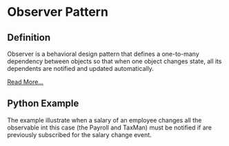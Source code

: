 Observer Pattern
================

Definition
-----------
Observer is a behavioral design pattern that defines a one-to-many dependency
between objects so that when one object changes state, all its dependents are
notified and updated automatically.

[Read More...](https://refactoring.guru/design-patterns/observer)

Python Example
--------------
The example illustrate when a salary of an employee changes all the observable
int this case (the Payroll and TaxMan) must be notified if are previously 
subscribed for the salary change event.





